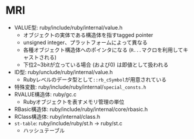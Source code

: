 # MRI
- VALUE型: ruby/include/ruby/internal/value.h
  - オブジェクトの実体である構造体を指すtagged pointer
  - unsigned integer、プラットフォームによって異なる
  - 各種オブジェクト構造体へのポインタになる (`R...`マクロを利用してキャストされる)
  - 下位2~3bitが立っている場合 (および0) は即値として扱われる
- ID型: ruby/unclude/ruby/internal/value.h
  - Rubyレベルのデータ型として`::rb_cSymbol`が用意されている
- 特殊変数: ruby/include/ruby/internal/`special_consts.h`
- RVALUE構造体: ruby/gc.c
  - Rubyオブジェクトを表すメモリ管理の単位
- RBasic構造体: ruby/include/ruby/internal/core/rbasic.h
- RClass構造体: ruby/internal/class.h
- `st-table`: ruby/include/ruby/st.h -> ruby/st.c
  - ハッシュテーブル
